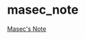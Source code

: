 # masec_note
<a href="https://rinca-h.github.io/masec_note/masec%20note/masec_note_home.html">Masec's Note</a><br>
